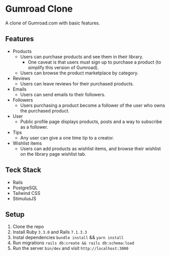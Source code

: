 # Gumroad Clone

A clone of Gumroad.com with basic features.

## Features

- Products
  - Users can purchase products and see them in their library.
    - One caveat is that users must sign up to purchase a product (to simplify this version of Gumroad).
  - Users can browse the product marketplace by category.
- Reviews
  - Users can leave reviews for their purchased products.
- Emails
  - Users can send emails to their followers.
- Followers
  - Users purchasing a product become a follower of the user who owns the purchased product.
- User
  - Public profile page displays products, posts and a way to subscribe as a follower.
- Tips
  - Any user can give a one time tip to a creator.
- Wishlist items
  - Users can add products as wishlist items, and browse their wishlist on the library page wishlist tab.

## Teck Stack

* Rails
* PostgreSQL
* Tailwind CSS
* StimulusJS

## Setup

1. Clone the repo
2. Install Ruby `3.3.0`  and Rails `7.1.3.3`
2. Instal dependencies `bundle install` && `yarn install`
3. Run migrations `rails db:create && rails db:schema:load`
4. Run the server `bin/dev` and visit `http://localhost:3000`